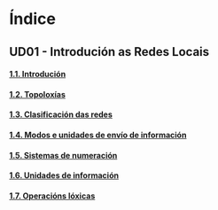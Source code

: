 
# Índice
## UD01 - Introdución as Redes Locais

#### [1.1. Introdución](UD01/1.1.Introduccion.md)
#### [1.2. Topoloxías](UD01/1.2.Topoloxias.md)
#### [1.3. Clasificación das redes](UD01/1.3.Clasificacion_redes.md)
#### [1.4. Modos e unidades de envío de información](UD01/1.4.Modos_unidades_envio.md)
#### [1.5. Sistemas de numeración](UD01/1.5.Sistemas_de_numeracion.md)
#### [1.6. Unidades de información](UD01/1.6.Unidades_de_informacion.md)
#### [1.7. Operacións lóxicas](UD01/1.7.Operacions_loxicas.md)






